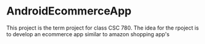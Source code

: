 AndroidEcommerceApp
===================
This project is the term project for class CSC 780. The idea for the rpoject is to develop an ecommerce app similar to amazon shopping app's
